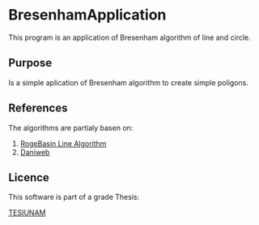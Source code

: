 # BresenhamApplication
This program is an application of Bresenham algorithm of line and circle.

## Purpose 

Is a simple aplication of Bresenham algorithm to create simple poligons. 

## References 

The algorithms are partialy basen on:

1. [RogeBasin Line Algorithm](http://www.roguebasin.com/index.php?title=Bresenham%27s_Line_Algorithm#Python)
1. [Daniweb](https://www.daniweb.com/programming/software-development/threads/321181/python-bresenham-circle-arc-algorithm)

## Licence

This software is part of a grade Thesis:

[TESIUNAM](http://oreon.dgbiblio.unam.mx/F/I3DAKL97CUTXVIP8ELU2NGJBXC2T1B83VCQM6KU839T8KEL86Q-53445?func=full-set-set&set_number=001272&set_entry=000002&format=999)
